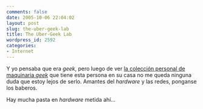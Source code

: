 ```yaml
---
comments: false
date: 2005-10-06 22:04:02
layout: post
slug: the-uber-geek-lab
title: The Uber-Geek Lab
wordpress_id: 2592
categories:
- Internet
---
```


Y yo pensaba que era _geek_, pero luego de ver [la colección personal de maquinaria _geek_](http://smorris.uber-geek.net.nyud.net:8090/lab.htm) que tiene esta persona en su casa no me queda ninguna duda que estoy lejos de serlo. Amantes del _hardware_ y las redes, ponganse los baberos.





Hay mucha pasta en _hardware_ metida ahí...
